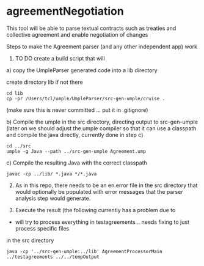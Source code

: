 # agreementNegotiation
This tool will be able to parse textual contracts such as treaties and collective agreement and enable negotiation of changes


Steps to make the Agreement parser (and any other independent app) work

1. TO DO create a build script that will

a) copy the UmpleParser generated code into a lib directory

create directory lib if not there

```
cd lib
cp -pr /Users/tcl/umple/UmpleParser/src-gen-umple/cruise .
```

(make sure this is never committed ... put it in .gitignore)

b) Compile the umple in the src directory, directing output to src-gen-umple (later on we should adjust the umple compiler so that it can use a classpath and compile the java directly, currently done in step c)

```
cd ../src
umple -g Java --path ../src-gen-umple Agreement.ump
```

c) Compile the resulting Java with the correct classpath

```
javac -cp ../lib/ *.java */*.java
```


2. As in this repo, there needs to be an en.error file in the src directory that would optionally be populated with error messages that the parser analysis step would generate.

3. Execute the result (the following currently has a problem due to 
  - will try to process everything in testagreements .. needs fixing to just process specific files

in the src directory

```
java -cp '../src-gen-umple:../lib' AgreementProcessorMain ../testagreements ../../tempOutput
```
